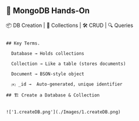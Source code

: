 ## 🍃 MongoDB Hands-On

📦 DB Creation | 📁 Collections | 🛠️ CRUD | 🔍 Queries
~~~

## Key Terms.

  Database → Holds collections

  Collection → Like a table (stores documents)

  Document → BSON-style object

  🄚 _id →  Auto-generated, unique identifier
  
## 🏗️ Create a Database & Collection


!['1.createDB.png'](./Images/1.createDB.png)

